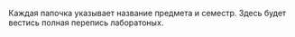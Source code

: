 Каждая папочка указывает название предмета и семестр.
Здесь будет вестись полная перепись лаборатоных.
